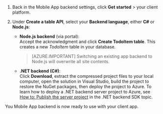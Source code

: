 
1. Back in the Mobile App backend settings, click **Get started** > your client platform. 

2. Under **Create a table API**, select your **Backend language**, either **C#** or **Node.js**:

	+ **Node.js backend** (via portal):  
	Accept the acknowledgment and click **Create TodoItem table**. This creates a new *TodoItem* table in your database.
	 
		>[AZURE.IMPORTANT] Switching an existing app backend to Node.js will overwrite all site contents.

	+ **.NET backend (C#)**:  
	Click **Download**, extract the compressed project files to your local computer, open the solution in Visual Studio, build the project to restore the NuGet packages, then deploy the project to Azure. To learn how to deploy a .NET backend server project to Azure, see [How to: Publish the server project](app-service-mobile-dotnet-backend-how-to-use-server-sdk.md#publish-server-project) in the .NET backend SDK topic. 
	 
You Mobile App backend is now ready to use with your client app.
